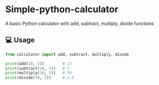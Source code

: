 # Simple-python-calculator
A basic Python calculator with add, subtract, multiply, divide functions

## 💻 Usage

```python
from calculator import add, subtract, multiply, divide

print(add(10, 5))        # 15
print(subtract(10, 5))   # 5
print(multiply(10, 5))   # 50
print(divide(10, 5))     # 2.0
